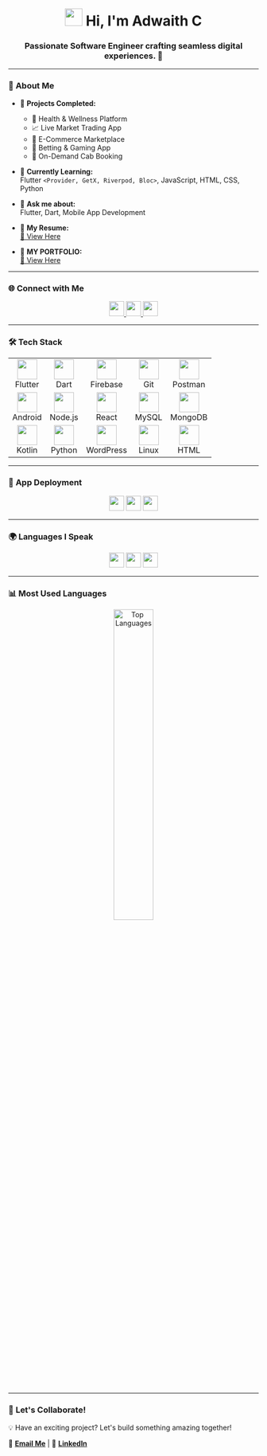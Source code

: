 <h1 align="center"> 
  <img src="https://media.giphy.com/media/hvRJCLFzcasrR4ia7z/giphy.gif" width="35px"> 
  Hi, I'm Adwaith C
</h1>

<h3 align="center">
  Passionate Software Engineer crafting seamless digital experiences. 🚀
</h3>

---

### 🚀 **About Me**
- 🔭 **Projects Completed:**  
  - 🏥 Health & Wellness Platform  
  - 📈 Live Market Trading App  
  - 🛒 E-Commerce Marketplace  
  - 🎰 Betting & Gaming App  
  - 🚖 On-Demand Cab Booking  

- 🌱 **Currently Learning:**  
  Flutter `<Provider, GetX, Riverpod, Bloc>`, JavaScript, HTML, CSS, Python  

- 💬 **Ask me about:**  
  Flutter, Dart, Mobile App Development  

- 📄 **My Resume:**  
  [📜 View Here](https://drive.google.com/file/d/1ZENrn5RwhER_TFjE3ZoDsHgCXsAhOvsf/view?usp=drive_link)

- 📄 **MY PORTFOLIO:**  
  [📜 View Here](https://adwaithasok.github.io/MYPORTFOLIO/)  
---

### 🌐 **Connect with Me**
<p align="center">
  <a href="https://linkedin.com/in/adwaithasok" target="blank">
    <img src="https://img.shields.io/badge/LinkedIn-0A66C2?style=for-the-badge&logo=linkedin&logoColor=white" height="30"/>
  </a>
  <a href="https://stackoverflow.com/users/adwaith-ashok" target="blank">
    <img src="https://img.shields.io/badge/StackOverflow-F58025?style=for-the-badge&logo=stackoverflow&logoColor=white" height="30"/>
  </a>
  <a href="https://www.instagram.com/adwaith______asok/" target="blank">
    <img src="https://img.shields.io/badge/Instagram-E4405F?style=for-the-badge&logo=instagram&logoColor=white" height="30"/>
  </a>
</p>

---

### 🛠️ **Tech Stack**
<p align="center">
  <table>
    <tr>
      <td align="center">
        <img src="https://skillicons.dev/icons?i=flutter" height="40"/><br>Flutter
      </td>
      <td align="center">
        <img src="https://skillicons.dev/icons?i=dart" height="40"/><br>Dart
      </td>
      <td align="center">
        <img src="https://skillicons.dev/icons?i=firebase" height="40"/><br>Firebase
      </td>
      <td align="center">
        <img src="https://skillicons.dev/icons?i=git" height="40"/><br>Git
      </td>
      <td align="center">
        <img src="https://skillicons.dev/icons?i=postman" height="40"/><br>Postman
      </td>
    </tr>
    <tr>
      <td align="center">
        <img src="https://skillicons.dev/icons?i=android" height="40"/><br>Android
      </td>
      <td align="center">
        <img src="https://skillicons.dev/icons?i=nodejs" height="40"/><br>Node.js
      </td>
      <td align="center">
        <img src="https://skillicons.dev/icons?i=react" height="40"/><br>React
      </td>
      <td align="center">
        <img src="https://skillicons.dev/icons?i=mysql" height="40"/><br>MySQL
      </td>
      <td align="center">
        <img src="https://skillicons.dev/icons?i=mongodb" height="40"/><br>MongoDB
      </td>
    </tr>
    <tr>
      <td align="center">
        <img src="https://skillicons.dev/icons?i=kotlin" height="40"/><br>Kotlin
      </td>
      <td align="center">
        <img src="https://skillicons.dev/icons?i=python" height="40"/><br>Python
      </td>
      <td align="center">
        <img src="https://skillicons.dev/icons?i=wordpress" height="40"/><br>WordPress
      </td>
      <td align="center">
        <img src="https://skillicons.dev/icons?i=linux" height="40"/><br>Linux
      </td>
      <td align="center">
        <img src="https://skillicons.dev/icons?i=html" height="40"/><br>HTML
      </td>
    </tr>
  </table>
</p>

---

### 📲 **App Deployment**
<p align="center">
  <img src="https://img.shields.io/badge/Play Store-414141?style=for-the-badge&logo=google-play&logoColor=white" height="30"/>
  <img src="https://img.shields.io/badge/App Store-0D96F6?style=for-the-badge&logo=app-store&logoColor=white" height="30"/>
  <img src="https://img.shields.io/badge/TestFlight-007AFF?style=for-the-badge&logo=apple&logoColor=white" height="30"/>
</p>

---

### 🌍 **Languages I Speak**
<p align="center">
  <img src="https://img.shields.io/badge/English-0073e6?style=for-the-badge&logo=google-translate&logoColor=white" height="30"/>
  <img src="https://img.shields.io/badge/Malayalam-ff9933?style=for-the-badge&logo=google-translate&logoColor=white" height="30"/>
  <img src="https://img.shields.io/badge/Tamil-009933?style=for-the-badge&logo=google-translate&logoColor=white" height="30"/>
</p>

---

### 📊 **Most Used Languages**
<p align="center">
  <img src="https://github-readme-stats.vercel.app/api/top-langs?username=adwaithasok&layout=compact&theme=radical" width="40%" alt="Top Languages"/>
</p>

---

### 🚀 **Let's Collaborate!**
💡 Have an exciting project? Let's build something amazing together!  

📩 **[Email Me](mailto:adwaithdeva@gmail.com)** | 💬 **[LinkedIn](https://linkedin.com/in/adwaithasok)**  
